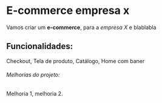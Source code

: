 # E-commerce empresa x

Vamos criar um **e-commerce**, para a *empresa X* e blablabla

## Funcionalidades:

Checkout, Tela de produto, Catálogo, Home com baner

###### Melhorias do projeto:

Melhoria 1, melhoria 2.
